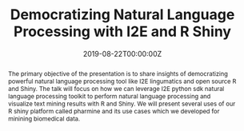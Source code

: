 ---
title: 'Democratizing Natural Language Processing with I2E and R Shiny'
authors:
- Abhik Seal
date: '2019-08-22T00:00:00Z'

# Schedule page publish date (NOT proceeding's date).
publishDate: '20001-01-01T00:00:00Z'

# proceeding type.
# Legend: 0 = Uncategorized; 1 = Talk, 2 = Keynote, 3 = Workshop
# To add more update publications_types.toml and en.yaml
publication_types: ['1']
publication_type_description: Talk

# proceeding name and optional abbreviated proceeding name.
publication: Presented at 2019 Conference
publication_short: Presented at 2019 Conference

abstract: The primary objective of the presentation is to share insights of democratizing powerful natural language processing tool like I2E lingumatics and open source R and Shiny. The talk will focus on how we can leverage I2E python sdk natural language processing toolkit to perform natural language processing and visualize text mining results with R and Shiny. We will present several uses of our R shiny platform called pharmine and its use cases which we developed for minining biomedical data.

tags:
- Rstudio
featured: false

links:
url_slides: 'https://github.com/rinpharma/2019_presentations/blob/master/talks_folder/2019-Seal-Democratizing_NLP_Search_Through_I2E_and_R_Shiny.pptx'
url_video: ''

---
